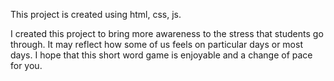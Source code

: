 This project is created using html, css, js.

I created this project to bring more awareness to the stress that students go through. It may reflect how some of us feels on particular days or most days. I hope that this short word game is enjoyable and a change of pace for you.
